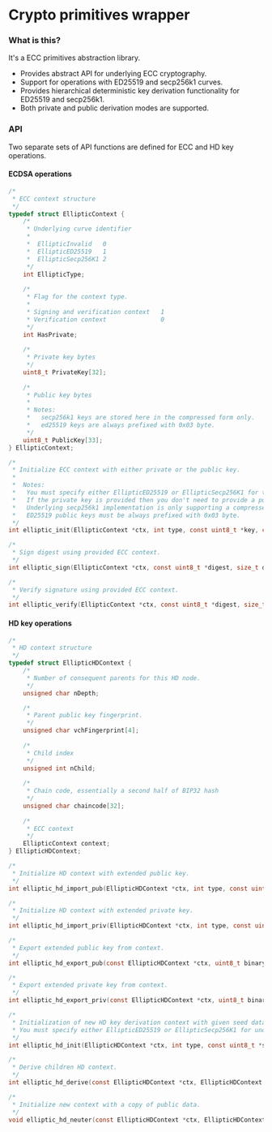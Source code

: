 # Crypto primitives wrapper

### What is this?

It's a ECC primitives abstraction library.

* Provides abstract API for underlying ECC cryptography.
* Support for operations with ED25519 and secp256k1 curves.
* Provides hierarchical deterministic key derivation functionality for ED25519 and secp256k1.
* Both private and public derivation modes are supported.

### API

Two separate sets of API functions are defined for ECC and HD key operations.

#### ECDSA operations

```c
/*
 * ECC context structure
 */
typedef struct EllipticContext {
    /*
     * Underlying curve identifier
     *
     *  EllipticInvalid   0
     *  EllipticED25519   1
     *  EllipticSecp256K1 2
     */
    int EllipticType;
    
    /*
     * Flag for the context type.
     *
     * Signing and verification context   1
     * Verification context               0
     */
    int HasPrivate;
    
    /*
     * Private key bytes
     */
    uint8_t PrivateKey[32];
    
    /*
     * Public key bytes
     *
     * Notes: 
     *   secp256k1 keys are stored here in the compressed form only.
     *   ed25519 keys are always prefixed with 0x03 byte.
     */
    uint8_t PublicKey[33];
} EllipticContext;
```

```c
/*
 * Initialize ECC context with either private or the public key.
 *
 *  Notes:
 *   You must specify either EllipticED25519 or EllipticSecp256K1 for the underlying curve type.
 *   If the private key is provided then you don't need to provide a public key.
 *   Underlying secp256k1 implementation is only supporting a compressed public key representation.
 *   ED25519 public keys must be always prefixed with 0x03 byte.
 */
int elliptic_init(EllipticContext *ctx, int type, const uint8_t *key, const uint8_t *public_key);
```

```c
/*
 * Sign digest using provided ECC context.
 */
int elliptic_sign(EllipticContext *ctx, const uint8_t *digest, size_t digest_size, uint8_t *signature);
```

```c
/*
 * Verify signature using provided ECC context.
 */
int elliptic_verify(EllipticContext *ctx, const uint8_t *digest, size_t digest_size, const uint8_t *signature, size_t signature_size);
```

#### HD key operations

```c
/*
 * HD context structure
 */
typedef struct EllipticHDContext {
    /*
     * Number of consequent parents for this HD node.
     */
    unsigned char nDepth;

    /*
     * Parent public key fingerprint.
     */
    unsigned char vchFingerprint[4];
    
    /*
     * Child index
     */
    unsigned int nChild;
    
    /*
     * Chain code, essentially a second half of BIP32 hash
     */
    unsigned char chaincode[32];
    
    /*
     * ECC context
     */
    EllipticContext context;
} EllipticHDContext;
```

```c
/*
 * Initialize HD context with extended public key.
 */
int elliptic_hd_import_pub(EllipticHDContext *ctx, int type, const uint8_t binary[BIP32_EXTKEY_SIZE]);
```

```c
/*
 * Initialize HD context with extended private key.
 */
int elliptic_hd_import_priv(EllipticHDContext *ctx, int type, const uint8_t binary[BIP32_EXTKEY_SIZE]);
```

```c
/*
 * Export extended public key from context.
 */
int elliptic_hd_export_pub(const EllipticHDContext *ctx, uint8_t binary[BIP32_EXTKEY_SIZE]);
```

```c
/*
 * Export extended private key from context.
 */
int elliptic_hd_export_priv(const EllipticHDContext *ctx, uint8_t binary[BIP32_EXTKEY_SIZE]);
```

```c
/*
 * Initialization of new HD key derivation context with given seed data.
 * You must specify either EllipticED25519 or EllipticSecp256K1 for underlying curve type.
 */
int elliptic_hd_init(EllipticHDContext *ctx, int type, const uint8_t *seed, size_t seed_len);
```

```c
/*
 * Derive children HD context.
 */
int elliptic_hd_derive(const EllipticHDContext *ctx, EllipticHDContext *child_ctx, unsigned int nChild, int priv);
```

```c
/*
 * Initialize new context with a copy of public data.
 */
void elliptic_hd_neuter(const EllipticHDContext *ctx, EllipticHDContext *child_ctx);
```
